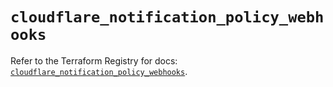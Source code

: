 # `cloudflare_notification_policy_webhooks`

Refer to the Terraform Registry for docs: [`cloudflare_notification_policy_webhooks`](https://registry.terraform.io/providers/cloudflare/cloudflare/4.42.0/docs/resources/notification_policy_webhooks).
